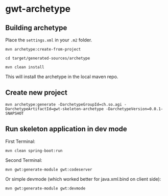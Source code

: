 # gwt-archetype

## Building archetype
Place the `settings.xml` in your `.m2` folder.

```
mvn archetype:create-from-project
```

```
cd target/generated-sources/archetype
```

```
mvn clean install
```

This will install the archetype in the local maven repo.

## Create new project

```
mvn archetype:generate -DarchetypeGroupId=ch.so.agi -DarchetypeArtifactId=gwt-skeleton-archetype -DarchetypeVersion=0.0.1-SNAPSHOT
```

## Run skeleton application in dev mode

First Terminal:
```
mvn clean spring-boot:run
```

Second Terminal:
```
mvn gwt:generate-module gwt:codeserver
```

Or simple devmode (which worked better for java.xml.bind on client side):
```
mvn gwt:generate-module gwt:devmode 
``` 
